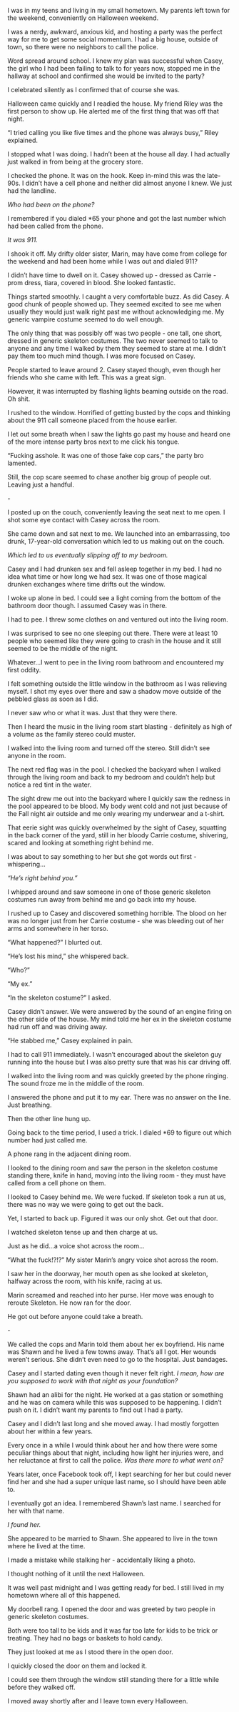 I was in my teens and living in my small hometown. My parents left town for the weekend, conveniently on Halloween weekend. 

I was a nerdy, awkward, anxious kid, and hosting a party was the perfect way for me to get some social momentum. I had a big house, outside of town, so there were no neighbors to call the police. 

Word spread around school. I knew my plan was successful when Casey, the girl who I had been failing to talk to for years now, stopped me in the hallway at school and confirmed she would be invited to the party?

I celebrated silently as I confirmed that of course she was. 

Halloween came quickly and I readied the house. My friend Riley was the first person to show up. He alerted me of the first thing that was off that night. 

“I tried calling you like five times and the phone was always busy,” Riley explained.

I stopped what I was doing. I hadn’t been at the house all day. I had actually just walked in from being at the grocery store. 

I checked the phone. It was on the hook. Keep in-mind this was the late-90s. I didn’t have a cell phone and neither did almost anyone I knew. We just had the landline. 

*Who had been on the phone?* 

I remembered if you dialed \*65 your phone and got the last number which had been called from the phone. 

*It was 911.* 

I shook it off. My drifty older sister, Marin, may have come from college for the weekend and had been home while I was out and dialed 911? 

I didn’t have time to dwell on it. Casey showed up - dressed as Carrie - prom dress, tiara, covered in blood. She looked fantastic. 

Things started smoothly. I caught a very comfortable buzz. As did Casey. A good chunk of people showed up. They seemed excited to see me when usually they would just walk right past me without acknowledging me. My generic vampire costume seemed to do well enough. 

The only thing that was possibly off was two people - one tall, one short, dressed in generic skeleton costumes. The two never seemed to talk to anyone and any time I walked by them they seemed to stare at me. I didn’t pay them too much mind though. I was more focused on Casey. 

People started to leave around 2. Casey stayed though, even though her friends who she came with left. This was a great sign. 

However, it was interrupted by flashing lights beaming outside on the road. Oh shit. 

I rushed to the window. Horrified of getting busted by the cops and thinking about the 911 call someone placed from the house earlier. 

I let out some breath when I saw the lights go past my house and heard one of the more intense party bros next to me click his tongue. 

“Fucking asshole. It was one of those fake cop cars,” the party bro lamented.

Still, the cop scare seemed to chase another big group of people out. Leaving just a handful. 

\-

I posted up on the couch, conveniently leaving the seat next to me open. I shot some eye contact with Casey across the room. 

She came down and sat next to me. We launched into an embarrassing, too drunk, 17-year-old conversation which led to us making out on the couch. 

*Which led to us eventually slipping off to my bedroom.* 

Casey and I had drunken sex and fell asleep together in my bed. I had no idea what time or how long we had sex. It was one of those magical drunken exchanges where time drifts out the window. 

I woke up alone in bed. I could see a light coming from the bottom of the bathroom door though. I assumed Casey was in there. 

I had to pee. I threw some clothes on and ventured out into the living room. 

I was surprised to see no one sleeping out there. There were at least 10 people who seemed like they were going to crash in the house and it still seemed to be the middle of the night. 

Whatever…I went to pee in the living room bathroom and encountered my first oddity. 

I felt something outside the little window in the bathroom as I was relieving myself. I shot my eyes over there and saw a shadow move outside of the pebbled glass as soon as I did. 

I never saw who or what it was. Just that they were there. 

Then I heard the music in the living room start blasting - definitely as high of a volume as the family stereo could muster. 

I walked into the living room and turned off the stereo. Still didn’t see anyone in the room. 

The next red flag was in the pool. I checked the backyard when I walked through the living room and back to my bedroom and couldn’t help but notice a red tint in the water. 

The sight drew me out into the backyard where I quickly saw the redness in the pool appeared to be blood. My body went cold and not just because of the Fall night air outside and me only wearing my underwear and a t-shirt. 

That eerie sight was quickly overwhelmed by the sight of Casey, squatting in the back corner of the yard, still in her bloody Carrie costume, shivering, scared and looking at something right behind me. 

I was about to say something to her but she got words out first - whispering…

*“He’s right behind you.”*

I whipped around and saw someone in one of those generic skeleton costumes run away from behind me and go back into my house. 

I rushed up to Casey and discovered something horrible. The blood on her was no longer just from her Carrie costume - she was bleeding out of her arms and somewhere in her torso. 

“What happened?” I blurted out.

“He’s lost his mind,” she whispered back. 

“Who?”

“My ex.”

“In the skeleton costume?” I asked. 

Casey didn’t answer. We were answered by the sound of an engine firing on the other side of the house. My mind told me her ex in the skeleton costume had run off and was driving away. 

“He stabbed me,” Casey explained in pain. 

I had to call 911 immediately. I wasn’t encouraged about the skeleton guy running into the house but I was also pretty sure that was his car driving off.

I walked into the living room and was quickly greeted by the phone ringing. The sound froze me in the middle of the room. 

I answered the phone and put it to my ear. There was no answer on the line. Just breathing. 

Then the other line hung up. 

Going back to the time period, I used a trick. I dialed \*69 to figure out which number had just called me. 

A phone rang in the adjacent dining room. 

I looked to the dining room and saw the person in the skeleton costume standing there, knife in hand, moving into the living room - they must have called from a cell phone on them. 

I looked to Casey behind me. We were fucked. If skeleton took a run at us, there was no way we were going to get out the back. 

Yet, I started to back up. Figured it was our only shot. Get out that door.

I watched skeleton tense up and then charge at us. 

Just as he did…a voice shot across the room…

“What the fuck!?!?” My sister Marin’s angry voice shot across the room.

I saw her in the doorway, her mouth open as she looked at skeleton, halfway across the room, with his knife, racing at us. 

Marin screamed and reached into her purse. Her move was enough to reroute Skeleton. He now ran for the door. 

He got out before anyone could take a breath. 

\-

We called the cops and Marin told them about her ex boyfriend. His name was Shawn and he lived a few towns away. That’s all I got. Her wounds weren’t serious. She didn’t even need to go to the hospital. Just bandages. 

Casey and I started dating even though it never felt right. *I mean, how are you supposed to work with that night as your foundation?*

Shawn had an alibi for the night. He worked at a gas station or something and he was on camera while this was supposed to be happening. I didn’t push on it. I didn’t want my parents to find out I had a party. 

Casey and I didn’t last long and she moved away. I had mostly forgotten about her within a few years. 

Every once in a while I would think about her and how there were some peculiar things about that night, including how light her injuries were, and her reluctance at first to call the police. *Was there more to what went on?* 

Years later, once Facebook took off, I kept searching for her but could never find her and she had a super unique last name, so I should have been able to. 

I eventually got an idea. I remembered Shawn’s last name. I searched for her with that name. 

*I found her.* 

She appeared to be married to Shawn. She appeared to live in the town where he lived at the time. 

I made a mistake while stalking her - accidentally liking a photo. 

I thought nothing of it until the next Halloween. 

It was well past midnight and I was getting ready for bed. I still lived in my hometown where all of this happened. 

My doorbell rang. I opened the door and was greeted by two people in generic skeleton costumes. 

Both were too tall to be kids and it was far too late for kids to be trick or treating. They had no bags or baskets to hold candy. 

They just looked at me as I stood there in the open door. 

I quickly closed the door on them and locked it. 

I could see them through the window still standing there for a little while before they walked off. 

I moved away shortly after and I leave town every Halloween. 
